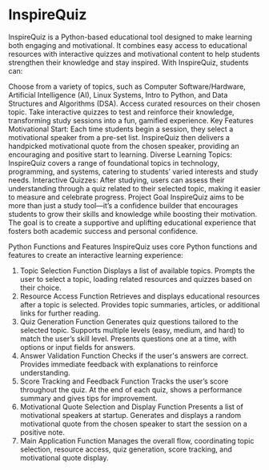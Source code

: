 # InspireQuiz
InspireQuiz is a Python-based educational tool designed to make learning both engaging and motivational. It combines easy access to educational resources with interactive quizzes and motivational content to help students strengthen their knowledge and stay inspired.
With InspireQuiz, students can:

Choose from a variety of topics, such as Computer Software/Hardware, Artificial Intelligence (AI), Linux Systems, Intro to Python, and Data Structures and Algorithms (DSA).
Access curated resources on their chosen topic.
Take interactive quizzes to test and reinforce their knowledge, transforming study sessions into a fun, gamified experience.
Key Features
Motivational Start: Each time students begin a session, they select a motivational speaker from a pre-set list. InspireQuiz then delivers a handpicked motivational quote from the chosen speaker, providing an encouraging and positive start to learning.
Diverse Learning Topics: InspireQuiz covers a range of foundational topics in technology, programming, and systems, catering to students’ varied interests and study needs.
Interactive Quizzes: After studying, users can assess their understanding through a quiz related to their selected topic, making it easier to measure and celebrate progress.
Project Goal
InspireQuiz aims to be more than just a study tool—it’s a confidence builder that encourages students to grow their skills and knowledge while boosting their motivation. The goal is to create a supportive and uplifting educational experience that fosters both academic success and personal confidence.

Python Functions and Features
InspireQuiz uses core Python functions and features to create an interactive learning experience:

1. Topic Selection Function
Displays a list of available topics.
Prompts the user to select a topic, loading related resources and quizzes based on their choice.
2. Resource Access Function
Retrieves and displays educational resources after a topic is selected.
Provides topic summaries, articles, or additional links for further reading.
3. Quiz Generation Function
Generates quiz questions tailored to the selected topic.
Supports multiple levels (easy, medium, and hard) to match the user’s skill level.
Presents questions one at a time, with options or input fields for answers.
4. Answer Validation Function
Checks if the user's answers are correct.
Provides immediate feedback with explanations to reinforce understanding.
5. Score Tracking and Feedback Function
Tracks the user’s score throughout the quiz.
At the end of each quiz, shows a performance summary and gives tips for improvement.
6. Motivational Quote Selection and Display Function
Presents a list of motivational speakers at startup.
Generates and displays a random motivational quote from the chosen speaker to start the session on a positive note.
7. Main Application Function
Manages the overall flow, coordinating topic selection, resource access, quiz generation, score tracking, and motivational quote display.
